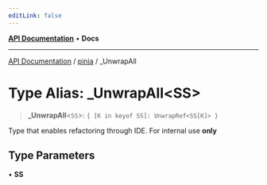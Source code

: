 ```yaml
---
editLink: false
---
```


[**API Documentation**](../../index.md) • **Docs**

***

[API Documentation](../../index.md) / [pinia](../index.md) / \_UnwrapAll

# Type Alias: \_UnwrapAll\<SS\>

> **\_UnwrapAll**\<`SS`\>: `{ [K in keyof SS]: UnwrapRef<SS[K]> }`

Type that enables refactoring through IDE.
For internal use **only**

## Type Parameters

• **SS**
